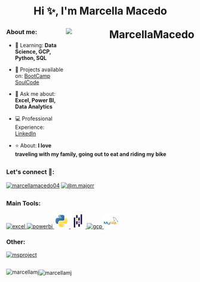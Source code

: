 <h1 align="center">Hi ✨, I'm Marcella Macedo

<p align="right"> <img align="right" height="315,2em" width="344em" alt="MarcellaMacedo" src="https://media.giphy.com/media/v1.Y2lkPTc5MGI3NjExM284aHR5YjFpd2treHg1czl6a25haDdteHdheW5hZ3RwYmRtMXI3byZlcD12MV9pbnRlcm5hbF9naWZfYnlfaWQmY3Q9Zw/eljCVpMrhepUSgZaVP/giphy-downsized-large.gif"> </p> 


<h3 align="left"> About me:</h3> 
<p align="left">
 
   - 🌱 Learning: **Data Science, GCP, Python, SQL**

   - 👩 Projects available on: [BootCamp SoulCode](https://github.com/marcellamj/soulcode-martech)

   - 💬 Ask me about: **Excel, Power BI, Data Analytics**

   - 💻 Professional Experience: [LinkedIn](https://www.linkedin.com/in/marcellamacedo04/)

   - ⭐ About: **I love traveling with my family, going out to eat and riding my bike**

</p>

##

<h3 align="left"> Let's connect 🤝:</h3>
<p align="left">
<a href="https://linkedin.com/in/marcellamacedo04" target="blank"><img align="center" src="https://raw.githubusercontent.com/rahuldkjain/github-profile-readme-generator/master/src/images/icons/Social/linked-in-alt.svg" alt="marcellamacedo04" height="30" width="40" /></a>
<a href="mailto:marcella.macedo13@gmail.com" target="blank"><img align="center" src="https://upload.wikimedia.org/wikipedia/commons/7/7e/Gmail_icon_%282020%29.svg" alt="@m.majorr" height="30" width="40" /></a>
</p>

##

<h3 align="left">Main Tools:</h3>
<p align="left">   


<a href="https://www.microsoft.com/pt-br/microsoft-365/excel" target="_blank" rel="noreferrer"> <img src="https://upload.wikimedia.org/wikipedia/commons/3/34/Microsoft_Office_Excel_%282019%E2%80%93present%29.svg" alt="excel" width="40" height="40"/> </a>
<a href="https://powerbi.com/" target="_blank" rel="noreferrer"> <img src="https://raw.githubusercontent.com/microsoft/PowerBI-Icons/2bf1c982fb24528eee1559a96a25eb534c175cfd/SVG/Power-BI.svg" alt="powerbi" width="40" height="40"/> </a>
<a href="https://www.python.org" target="_blank" rel="noreferrer"> <img src="https://raw.githubusercontent.com/devicons/devicon/master/icons/python/python-original.svg" alt="python" width="40" height="40"/> </a>
<a href="https://pandas.pydata.org/" target="_blank" rel="noreferrer"> <img src="https://raw.githubusercontent.com/devicons/devicon/2ae2a900d2f041da66e950e4d48052658d850630/icons/pandas/pandas-original.svg" alt="pandas" width="40" height="40"/> </a> 
<a href="https://cloud.google.com" target="_blank" rel="noreferrer"> <img src="https://www.vectorlogo.zone/logos/google_cloud/google_cloud-icon.svg" alt="gcp" width="40" height="40"/> </a> 
<a href="https://www.mysql.com/" target="_blank" rel="noreferrer"> <img src="https://raw.githubusercontent.com/devicons/devicon/master/icons/mysql/mysql-original-wordmark.svg" alt="mysql" width="40" height="40"/> </a>

<h3 align="left">Other:</h3>

<p align="left">
<a href="https://www.microsoft.com/pt-br/microsoft-365/project/project-management-software" target="_blank" rel="noreferrer"> <img src="https://upload.wikimedia.org/wikipedia/commons/9/98/Microsoft_Project_%282019%E2%80%93present%29.svg" alt="msproject" width="40" height="40"/> </a>


##

<p><img align="left" height = "178em" src="https://github-readme-stats.vercel.app/api?username=marcellamj&show_icons=true" alt="marcellamj" /></p>

<p><img height="170em" align="center" src="https://github-readme-streak-stats.herokuapp.com/?user=marcellamj" alt="marcellamj" /></p>

##

